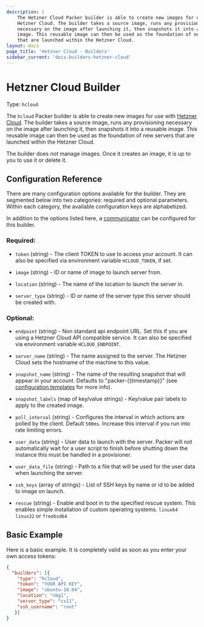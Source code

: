 ```yaml
---
description: |
    The Hetzner Cloud Packer builder is able to create new images for use with the
    Hetzner Cloud. The builder takes a source image, runs any provisioning
    necessary on the image after launching it, then snapshots it into a reusable
    image. This reusable image can then be used as the foundation of new servers
    that are launched within the Hetzner Cloud.
layout: docs
page_title: 'Hetzner Cloud - Builders'
sidebar_current: 'docs-builders-hetzner-cloud'
---
```


# Hetzner Cloud Builder

Type: `hcloud`

The `hcloud` Packer builder is able to create new images for use with [Hetzner
Cloud](https://www.hetzner.cloud). The builder takes a source image, runs any
provisioning necessary on the image after launching it, then snapshots it into
a reusable image. This reusable image can then be used as the foundation of new
servers that are launched within the Hetzner Cloud.

The builder does *not* manage images. Once it creates an image, it is up to you
to use it or delete it.

## Configuration Reference

There are many configuration options available for the builder. They are
segmented below into two categories: required and optional parameters. Within
each category, the available configuration keys are alphabetized.

In addition to the options listed here, a
[communicator](/docs/templates/communicator.html) can be configured for this
builder.

### Required:

-   `token` (string) - The client TOKEN to use to access your account. It can
    also be specified via environment variable `HCLOUD_TOKEN`, if set.

-   `image` (string) - ID or name of image to launch server from.

-   `location` (string) - The name of the location to launch the server in.

-   `server_type` (string) - ID or name of the server type this server should
    be created with.

### Optional:

-   `endpoint` (string) - Non standard api endpoint URL. Set this if you are
    using a Hetzner Cloud API compatible service. It can also be specified via
    environment variable `HCLOUD_ENDPOINT`.

-   `server_name` (string) - The name assigned to the server. The Hetzner Cloud
    sets the hostname of the machine to this value.

-   `snapshot_name` (string) - The name of the resulting snapshot that will
    appear in your account. Defaults to "packer-{{timestamp}}" (see
    [configuration templates](/docs/templates/engine.html) for more info).

-   `snapshot_labels` (map of key/value strings) - Key/value pair labels to
    apply to the created image.

-   `poll_interval` (string) - Configures the interval in which actions are
    polled by the client. Default `500ms`. Increase this interval if you run
    into rate limiting errors.

-   `user_data` (string) - User data to launch with the server. Packer will not
    automatically wait for a user script to finish before shutting down the
    instance this must be handled in a provisioner.

-   `user_data_file` (string) - Path to a file that will be used for the user
    data when launching the server.

-   `ssh_keys` (array of strings) - List of SSH keys by name or id to be added
    to image on launch.

-   `rescue` (string) - Enable and boot in to the specified rescue system. This
    enables simple installation of custom operating systems. `linux64`
    `linux32` or `freebsd64`

## Basic Example

Here is a basic example. It is completely valid as soon as you enter your own
access tokens:

``` json
{
  "builders": [{
    "type": "hcloud",
    "token": "YOUR API KEY",
    "image": "ubuntu-18.04",
    "location": "nbg1",
    "server_type": "cx11",
    "ssh_username": "root"
   }]
}
```
